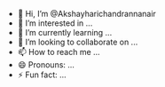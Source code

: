 - 👋 Hi, I’m @Akshayharichandrannanair
- 👀 I’m interested in ...
- 🌱 I’m currently learning ...
- 💞️ I’m looking to collaborate on ...
- 📫 How to reach me ...
- 😄 Pronouns: ...
- ⚡ Fun fact: ...

<!---
Akshayharichandrannanair/Akshayharichandrannanair is a ✨ special ✨ repository because its `README.md` (this file) appears on your GitHub profile.
You can click the Preview link to take a look at your changes.
--->
